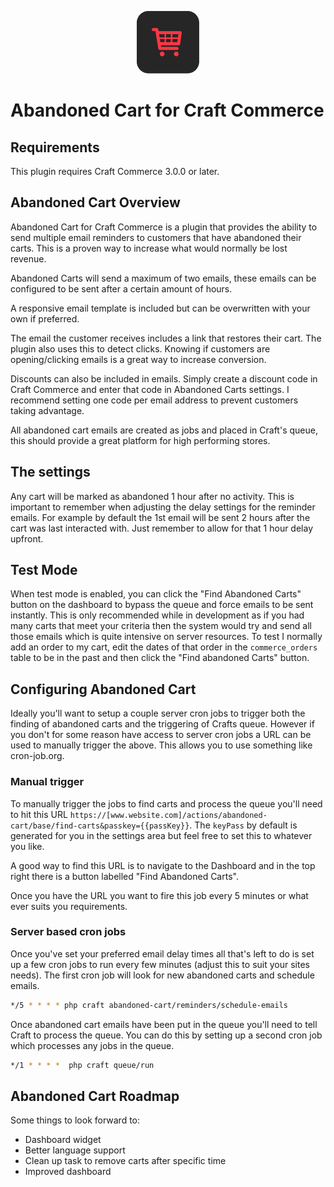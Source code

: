 <p align="center"><a href="https://plugins.craftcms.com/abandoned-cart" target="_blank"><img src="./src/icon.svg" width="100" height="100" alt="Abandoned Cart for Craft Commerce"></a></p>

# Abandoned Cart for Craft Commerce

## Requirements

This plugin requires Craft Commerce 3.0.0 or later.

## Abandoned Cart Overview

Abandoned Cart for Craft Commerce is a plugin that provides the ability to send multiple email
reminders to customers that have abandoned their carts. This is a proven way to increase what would normally be lost revenue.

Abandoned Carts will send a maximum of two emails, these emails can be configured to be sent after a certain amount of hours.

A responsive email template is included but can be overwritten with your own if preferred.

The email the customer receives includes a link that restores their cart. 
The plugin also uses this to detect clicks. Knowing if customers are opening/clicking emails is a great way to increase conversion.

Discounts can also be included in emails. Simply create a discount code in Craft Commerce and enter that code in
Abandoned Carts settings. I recommend setting one code per email address to prevent customers taking advantage.

All abandoned cart emails are created as jobs and placed in Craft's queue, this should provide a great platform
for high performing stores.

## The settings

Any cart will be marked as abandoned 1 hour after no activity. This is important to remember when adjusting the delay settings for the reminder
emails. For example by default the 1st email will be sent 2 hours after the cart was last interacted with. Just remember to allow for that 1 hour delay upfront.

## Test Mode
When test mode is enabled, you can click the "Find Abandoned Carts" button on the dashboard to bypass the queue and force emails to be sent instantly.
This is only recommended while in development as if you had many carts that meet your criteria then the system would try and send all those emails which is quite intensive on server resources.
To test I normally add an order to my cart, edit the dates of that order in the `commerce_orders` table to be in the past and then click the "Find abandoned Carts" button.

## Configuring Abandoned Cart

Ideally you'll want to setup a couple server cron jobs to trigger both the finding of abandoned carts and the triggering of Crafts queue.
However if you don't for some reason have access to server cron jobs a URL can be used to manually trigger the above. 
This allows you to use something like cron-job.org.

### Manual trigger
To manually trigger the jobs to find carts and process the queue you'll need to hit this URL `https://[www.website.com]/actions/abandoned-cart/base/find-carts&passkey={{passKey}}`. The `keyPass` by default is generated for you in the settings area but feel free to set this to whatever you like.

A good way to find this URL is to navigate to the Dashboard and in the top right there is a button labelled "Find Abandoned Carts".

Once you have the URL you want to fire this job every 5 minutes or what ever suits you requirements.

### Server based cron jobs
Once you've set your preferred email delay times all that's left to do is set up a few cron
jobs to run every few minutes (adjust this to suit your sites needs). The first cron job will look for new
abandoned carts and schedule emails.

```sh
*/5 * * * * php craft abandoned-cart/reminders/schedule-emails
```

Once abandoned cart emails have been put in the queue you'll need to tell Craft to process the queue.
You can do this by setting up a second cron job which processes any jobs in the queue.

```sh
*/1 * * * *  php craft queue/run
```

## Abandoned Cart Roadmap

Some things to look forward to:

* Dashboard widget
* Better language support
* Clean up task to remove carts after specific time
* Improved dashboard